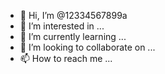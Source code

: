 - 👋 Hi, I’m @12334567899a
- 👀 I’m interested in ...
- 🌱 I’m currently learning ...
- 💞️ I’m looking to collaborate on ...
- 📫 How to reach me ...

<!---
12334567899a/12334567899a is a ✨ special ✨ repository because its `README.md` (this file) appears on your GitHub profile.
You can click the Preview link to take a look at your changes.
--->
